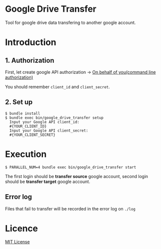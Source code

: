# Google Drive Transfer

Tool for google drive data transfering to another google account.

# Introduction

## 1. Authorization

First, let create google API authorization -> [On behalf of you(command line authorization)](https://github.com/gimite/google-drive-ruby/blob/master/doc/authorization.md#on-behalf-of-you-command-line-authorization)

You should remember `client_id` and `client_secret`.

## 2. Set up

```
$ bundle install
$ bundle exec bin/google_drive_transfer setup
  Input your Google API client_id:
  #{YOUR_CLIENT_ID}
  Input your Google API client_secret:
  #{YOUR_CLIENT_SECRET}
```

# Execution

```
$ PARALLEL_NUM=4 bundle exec bin/google_drive_transfer start
```

The first login should be __transfer source__ google account,
second login should be __transfer target__ google account.

## Error log

Files that fail to transfer will be recorded in the error log on `./log`

# Licence

[MIT License](https://github.com/tanukiti1987/google_drive_transfer/blob/master/LICENSE.txt)
